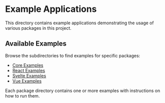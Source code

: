 # Example Applications

This directory contains example applications demonstrating the usage of various packages in this project.

## Available Examples

Browse the subdirectories to find examples for specific packages:

*   [Core Examples](./core/)
*   [React Examples](./react/)
*   [Svelte Examples](./svelte/)
*   [Vue Examples](./vue/)

Each package directory contains one or more examples with instructions on how to run them.
